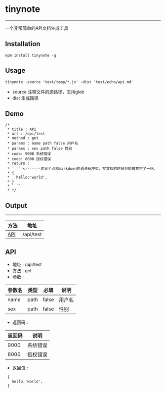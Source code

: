 # tinynote

------

一个非常简单的API文档生成工具

## Installation

```
npm install tinynote -g
```

## Usage

```
tinynote -source 'text/temp/*.js' -dist 'test/echo/api.md'
```

* source 注释文件的源路径，支持glob
* dist 生成路径


## Demo

```
/*
 * title : API
 * url : /api/test
 * method : get
 * params : name path false 用户名
 * params : sex path false 性别
 * code: 9000 系统错误
 * code: 8000 授权错误
 * return :
 * ` `` <-------这三个点和markdown的语法有冲突，写文档的时候只能故意空了一格。
 * {
 *   hello:'world',
 * }
 * ` ``
 * */
```

## Output

------

|方法|地址|
|------|------|
| [API](#API) | /api/test |


## API
* 地址 : /api/test
* 方法 : get
* 参数 :

|参数名|类型|必填|说明|
|------|------|------|------|
| name | path | false | 用户名 |
| sex | path | false | 性别 |

* 返回码 :

|返回码|说明|
|------|------|
| 9000 | 系统错误 |
| 8000 | 授权错误 |

* 返回值 :
```
 {
   hello:'world',
 }
```

